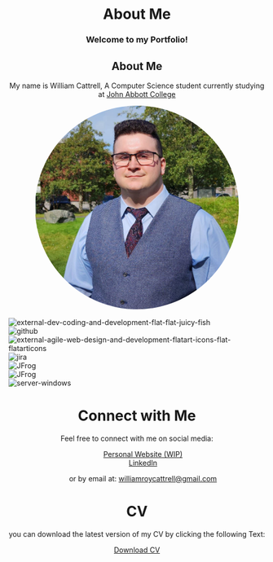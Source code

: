 <h1 style="text-align: center;">About Me</h1>
<h3 style="text-align: center;">Welcome to my Portfolio!</h3>

<h2 style="text-align: center;">About Me</h2>
<p style="text-align: center;">My name is William Cattrell, A Computer Science student currently studying at <a href="https://johnabbott.qc.ca/">John Abbott College</a></p>
<p style="text-align:center;"><img src="./assets/profilePicture.JPG" alt="Profile Picture" style="border-radius: 50%" height="400px" width="400px"/></p>

<div class="centered">
  <div class="row">
    <div class="box"><img width="60" height="60" src="https://img.icons8.com/external-flat-juicy-fish/60/external-dev-coding-and-development-flat-flat-juicy-fish.png" alt="external-dev-coding-and-development-flat-flat-juicy-fish"/></div>
    <div class="box"><img width="50" height="50" src="https://img.icons8.com/ios-filled/50/github.png" alt="github"/></div>
    <div class="box"><img width="64" height="64" src="https://img.icons8.com/external-flatart-icons-flat-flatarticons/64/external-agile-web-design-and-development-flatart-icons-flat-flatarticons.png" alt="external-agile-web-design-and-development-flatart-icons-flat-flatarticons"/></div>
    <div class="box"><img width="50" height="50" src="https://img.icons8.com/ios/50/jira.png" alt="jira"/></div>
    <div class="box"><img width="50" height="50" src="https://speedmedia.jfrog.com/08612fe1-9391-4cf3-ac1a-6dd49c36b276/https://media.jfrog.com/wp-content/uploads/2021/12/29113553/jfrog-logo-2022.svg/w_1024" alt="JFrog"/></div>
    <div class="box"><img width="50" height="50" src="https://www.cdnlogo.com/logos/c/79/cisco.svg" alt="JFrog"/></div>
    <div class="box"><img width="100" height="100" src="https://img.icons8.com/stickers/100/server-windows.png" alt="server-windows"/></div>

  </div>
  <div class="row">
    <div class="box"></div>
    <div class="box"></div>
  </div>
</div>

<h1 style="text-align: center;">Connect with Me</h1>
<p style="text-align: center;">Feel free to connect with me on social media:</p>
<div style="text-align: center;"> 
  <ul style="list-style: none;">
    <li> <a href="https://cattrell.net">Personal Website (WIP)</a></li>
    <li> <a href="https://linkedin.com/in/wrc123/">LinkedIn</a></li>
    <li><p style="text-align: center;">or by email at: <a href="mailto:williamroycattrell@gmail.com">williamroycattrell@gmail.com</a></p></li>
  </ul>
</div>
<h1 style="text-align: center;">CV</h1>
<p style="text-align: center;">you can download the latest version of my CV by clicking the following Text:</p>

<div style="text-align: center;"> 
<a href="./assets/WilliamCattrellCV.pdf" download>
  <p>Download CV</p>
</a>
</div>

